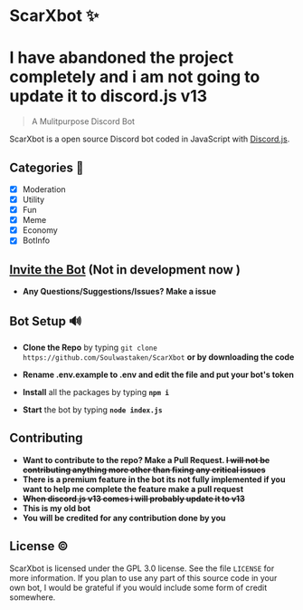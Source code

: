 # ScarXbot ✨
# **I have abandoned the project completely and i am not going to update it to discord.js v13**
>  A Mulitpurpose Discord Bot

ScarXbot is a open source Discord bot coded in JavaScript with [Discord.js](https://discord.js.org).

## Categories 📑
- [x] Moderation
- [x] Utility
- [x] Fun
- [x] Meme
- [x] Economy
- [X] BotInfo
## [Invite the Bot](https://discord.com/api/oauth2/authorize?client_id=746385733891391550&permissions=2147483639&scope=bot) (Not in development now )

* **Any Questions/Suggestions/Issues? Make a issue**


## Bot Setup  🔊
* **Clone the Repo** by typing ``git clone https://github.com/Soulwastaken/ScarXbot`` **or by downloading the code**

* **Rename .env.example to .env and edit the file and put your bot's token**

* **Install** all the packages by typing **``npm i ``**

* **Start** the bot by typing **``node index.js``**

## Contributing
 * **Want to contribute to the repo? Make a Pull Request. ~~I will not be contributing anything more other than fixing any critical issues~~**
 * **There is a premium feature in the bot its not fully implemented if you want to help me complete the feature make a pull request**
 * **~~When discord.js v13 comes i will probably update it to v13~~** 
 * **This is my old bot**
 * **You will be credited for any contribution done by you** 
## License ©️
ScarXbot is licensed under the GPL 3.0 license. See the file `LICENSE` for more information. If you plan to use any part of this source code in your own bot, I would be grateful if you would include some form of credit somewhere.



 
